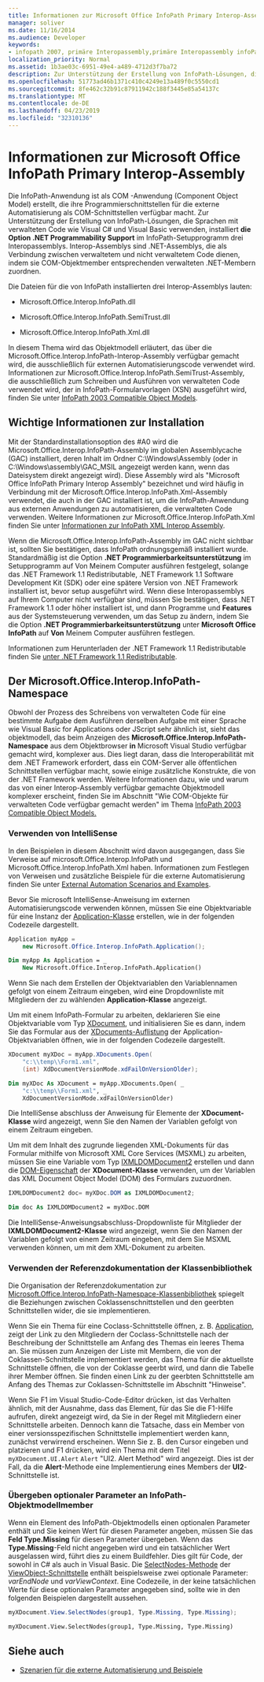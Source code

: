 ```yaml
---
title: Informationen zur Microsoft Office InfoPath Primary Interop-Assembly
manager: soliver
ms.date: 11/16/2014
ms.audience: Developer
keywords:
- infopath 2007, primäre Interopassembly,primäre Interopassembly infoPath,PIAs [InfoPath 2007],primäre Interopassemblys [InfoPath 2007]
localization_priority: Normal
ms.assetid: 1b3ae03c-6951-49e4-a489-4712d3f7ba72
description: Zur Unterstützung der Erstellung von InfoPath-Lösungen, die Sprachen mit verwalteten Code wie Visual C# und Visual Basic verwenden, installiert die Option .NET Programmability Support im InfoPath-Setupprogramm drei Interopassemblys.
ms.openlocfilehash: 51773ad46b1371c410c4249e13a489f0c5550cd1
ms.sourcegitcommit: 8fe462c32b91c87911942c188f3445e85a54137c
ms.translationtype: MT
ms.contentlocale: de-DE
ms.lasthandoff: 04/23/2019
ms.locfileid: "32310136"
---
```

# <a name="about-the-microsoft-office-infopath-primary-interop-assembly"></a>Informationen zur Microsoft Office InfoPath Primary Interop-Assembly

Die InfoPath-Anwendung ist als COM -Anwendung (Component Object Model) erstellt, die ihre Programmierschnittstellen für die externe Automatisierung als COM-Schnittstellen verfügbar macht. Zur Unterstützung der Erstellung von InfoPath-Lösungen, die Sprachen mit verwalteten Code wie Visual C# und Visual Basic verwenden, installiert **die Option .NET Programmability Support** im InfoPath-Setupprogramm drei Interopassemblys. Interop-Assemblys sind .NET-Assemblys, die als Verbindung zwischen verwaltetem und nicht verwaltetem Code dienen, indem sie COM-Objektmember entsprechenden verwalteten .NET-Membern zuordnen. 
  
Die Dateien für die von InfoPath installierten drei Interop-Assemblys lauten:
  
- Microsoft.Office.Interop.InfoPath.dll
    
- Microsoft.Office.Interop.InfoPath.SemiTrust.dll
    
- Microsoft.Office.Interop.InfoPath.Xml.dll
    
In diesem Thema wird das Objektmodell erläutert, das über die Microsoft.Office.Interop.InfoPath-Interop-Assembly verfügbar gemacht wird, die ausschließlich für externen Automatisierungscode verwendet wird. Informationen zur Microsoft.Office.Interop.InfoPath.SemiTrust-Assembly, die ausschließlich zum Schreiben und Ausführen von verwalteten Code verwendet wird, der in InfoPath-Formularvorlagen (XSN) ausgeführt wird, finden Sie unter [InfoPath 2003 Compatible Object Models](https://msdn.microsoft.com/library/e4511af6-d7e7-44ad-a50d-1b7ee04f8215%28Office.15%29.aspx).
  
## <a name="important-installation-information"></a>Wichtige Informationen zur Installation

Mit der Standardinstallationsoption des #A0 wird die Microsoft.Office.Interop.InfoPath-Assembly im globalen Assemblycache (GAC) installiert, deren Inhalt im Ordner C:\Windows\Assembly (oder in C:\Windows\assembly\GAC_MSIL angezeigt werden kann, wenn das Dateisystem direkt angezeigt wird). Diese Assembly wird als "Microsoft Office InfoPath Primary Interop Assembly" bezeichnet und wird häufig in Verbindung mit der Microsoft.Office.Interop.InfoPath.Xml-Assembly verwendet, die auch in der GAC installiert ist, um die InfoPath-Anwendung aus externen Anwendungen zu automatisieren, die verwalteten Code verwenden. Weitere Informationen zur Microsoft.Office.Interop.InfoPath.Xml finden Sie unter [Informationen zur InfoPath XML Interop Assembly](about-the-infopath-xml-interop-assembly.md).
  
Wenn die Microsoft.Office.Interop.InfoPath-Assembly im GAC nicht sichtbar ist, sollten Sie bestätigen, dass InfoPath ordnungsgemäß installiert wurde. Standardmäßig ist die Option **.NET Programmierbarkeitsunterstützung** im  Setupprogramm auf Von Meinem Computer ausführen festgelegt, solange das .NET Framework 1.1 Redistributable, .NET Framework 1.1 Software Development Kit (SDK) oder eine spätere Version von .NET Framework installiert ist, bevor setup ausgeführt wird. Wenn diese Interopassemblys auf Ihrem Computer nicht verfügbar sind, müssen Sie bestätigen, dass .NET Framework 1.1  oder höher installiert ist, und dann Programme und **Features** aus der Systemsteuerung verwenden, um das Setup zu ändern, indem Sie die Option **.NET Programmierbarkeitsunterstützung** unter **Microsoft Office InfoPath** auf **Von** Meinem Computer ausführen festlegen.
  
Informationen zum Herunterladen der .NET Framework 1.1 Redistributable finden Sie [unter .NET Framework 1.1 Redistributable](https://www.microsoft.com/en-us/download/details.aspx?id=26).
  
## <a name="the-microsoftofficeinteropinfopath-namespace"></a>Der Microsoft.Office.Interop.InfoPath-Namespace

Obwohl der Prozess des Schreibens von verwalteten Code für eine bestimmte Aufgabe dem Ausführen derselben Aufgabe mit einer Sprache wie Visual Basic for Applications oder JScript sehr ähnlich ist, sieht das objektmodell, das beim Anzeigen des **Microsoft.Office.Interop.InfoPath-Namespace** aus dem Objektbrowser **in** Microsoft Visual Studio verfügbar gemacht wird, komplexer aus. Dies liegt daran, dass die Interoperabilität mit dem .NET Framework erfordert, dass ein COM-Server alle öffentlichen Schnittstellen verfügbar macht, sowie einige zusätzliche Konstrukte, die von der .NET Framework werden. Weitere Informationen dazu, wie und warum das von einer Interop-Assembly verfügbar gemachte Objektmodell komplexer erscheint, finden Sie im Abschnitt "Wie COM-Objekte für verwalteten Code verfügbar gemacht werden" im Thema [InfoPath 2003 Compatible Object Models.](../form-templates/infopath-2003-compatible-object-models.md) 
  
### <a name="using-intellisense"></a>Verwenden von IntelliSense

In den Beispielen in diesem Abschnitt wird davon ausgegangen, dass Sie Verweise auf microsoft.Office.Interop.InfoPath und Microsoft.Office.Interop.InfoPath.Xml haben. Informationen zum Festlegen von Verweisen und zusätzliche Beispiele für die externe Automatisierung finden Sie unter [External Automation Scenarios and Examples](external-automation-scenarios-and-examples.md).
  
Bevor Sie microsoft IntelliSense-Anweisung im externen Automatisierungscode verwenden können, müssen Sie eine Objektvariable für eine Instanz der [Application-Klasse](https://msdn.microsoft.com/library/Microsoft.Office.Interop.InfoPath.Application.aspx) erstellen, wie in der folgenden Codezeile dargestellt. 
  
```cs
Application myApp = 
    new Microsoft.Office.Interop.InfoPath.Application();
```

```vb
Dim myApp As Application = _
    New Microsoft.Office.Interop.InfoPath.Application()
```

Wenn Sie nach dem Erstellen der Objektvariablen den Variablennamen gefolgt von einem Zeitraum eingeben, wird eine Dropdownliste mit Mitgliedern der zu wählenden **Application-Klasse** angezeigt. 
  
Um mit einem InfoPath-Formular zu arbeiten, deklarieren Sie eine Objektvariable vom Typ [XDocument,](https://msdn.microsoft.com/library/Microsoft.Office.Interop.InfoPath.XDocument.aspx) und initialisieren Sie es dann, indem Sie das Formular aus der [XDocuments-Auflistung](https://msdn.microsoft.com/library/Microsoft.Office.Interop.InfoPath.XDocuments.aspx) der Application-Objektvariablen öffnen, wie in der folgenden Codezeile dargestellt.  
  
```cs
XDocument myXDoc = myApp.XDocuments.Open(
    "c:\\temp\\Form1.xml",
    (int) XdDocumentVersionMode.xdFailOnVersionOlder);
```

```vb
Dim myXDoc As XDocument = myApp.XDocuments.Open( _
    "c:\\temp\\Form1.xml", _
    XdDocumentVersionMode.xdFailOnVersionOlder)
```

Die IntelliSense abschluss der Anweisung für Elemente der **XDocument-Klasse** wird angezeigt, wenn Sie den Namen der Variablen gefolgt von einem Zeitraum eingeben. 
  
Um mit dem Inhalt des zugrunde liegenden XML-Dokuments für das Formular mithilfe von Microsoft XML Core Services (MSXML) zu arbeiten, müssen Sie eine Variable vom Typ [IXMLDOMDocument2](https://msdn.microsoft.com/library/Microsoft.Office.Interop.InfoPath.Xml.IXMLDOMDocument2.aspx) erstellen und dann die [DOM-Eigenschaft](https://msdn.microsoft.com/library/Microsoft.Office.Interop.InfoPath._XDocument2.DOM.aspx) der **XDocument-Klasse** verwenden, um der Variablen das XML Document Object Model (DOM) des Formulars zuzuordnen. 
  
```cs
IXMLDOMDocument2 doc= myXDoc.DOM as IXMLDOMDocument2;
```

```vb
Dim doc As IXMLDOMDocument2 = myXDoc.DOM
```

Die IntelliSense-Anweisungsabschluss-Dropdownliste für Mitglieder der **IXMLDOMDocument2-Klasse** wird angezeigt, wenn Sie den Namen der Variablen gefolgt von einem Zeitraum eingeben, mit dem Sie MSXML verwenden können, um mit dem XML-Dokument zu arbeiten. 
  
### <a name="using-the-class-library-reference-documentation"></a>Verwenden der Referenzdokumentation der Klassenbibliothek

Die Organisation der Referenzdokumentation zur [Microsoft.Office.Interop.InfoPath-Namespace-Klassenbibliothek](https://msdn.microsoft.com/library/Microsoft.Office.Interop.InfoPath.aspx) spiegelt die Beziehungen zwischen Coklassenschnittstellen und den geerbten Schnittstellen wider, die sie implementieren. 
  
Wenn Sie ein Thema für eine Coclass-Schnittstelle öffnen, z. B. [Application,](https://msdn.microsoft.com/library/Microsoft.Office.Interop.InfoPath.Application.aspx) zeigt der Link zu den Mitgliedern der Coclass-Schnittstelle nach der Beschreibung der Schnittstelle am Anfang des Themas ein leeres Thema an. Sie müssen zum Anzeigen der Liste mit Membern, die von der Coklassen-Schnittstelle implementiert werden, das Thema für die aktuellste Schnittstelle öffnen, die von der Coklasse geerbt wird, und dann die Tabelle ihrer Member öffnen. Sie finden einen Link zu der geerbten Schnittstelle am Anfang des Themas zur Coklassen-Schnittstelle im Abschnitt "Hinweise". 
  
Wenn Sie F1 im Visual Studio-Code-Editor drücken, ist das Verhalten ähnlich, mit der Ausnahme, dass das Element, für das Sie die F1-Hilfe aufrufen, direkt angezeigt wird, da Sie in der Regel mit Mitgliedern einer Schnittstelle arbeiten. Dennoch kann die Tatsache, dass ein Member von einer versionsspezifischen Schnittstelle implementiert werden kann, zunächst verwirrend erscheinen. Wenn Sie z. B. den Cursor eingeben und platzieren und F1 drücken, wird ein Thema mit dem Titel  `myXDocument.UI.Alert`  `Alert` "UI2. Alert Method" wird angezeigt. Dies ist der Fall, da die **Alert**-Methode eine Implementierung eines Members der **UI2**-Schnittstelle ist. 
  
### <a name="passing-optional-parameters-to-infopath-object-model-members"></a>Übergeben optionaler Parameter an InfoPath-Objektmodellmember

Wenn ein Element des InfoPath-Objektmodells einen optionalen Parameter enthält und Sie keinen Wert für diesen Parameter angeben, müssen Sie das **Feld Type.Missing** für diesen Parameter übergeben. Wenn das **Type.Missing**-Feld nicht angegeben wird und ein tatsächlicher Wert ausgelassen wird, führt dies zu einem Buildfehler. Dies gilt für Code, der sowohl in C# als auch in Visual Basic. Die [SelectNodes-Methode](https://msdn.microsoft.com/library/Microsoft.Office.Interop.InfoPath.View2.SelectNodes.aspx) der [ViewObject-Schnittstelle](https://msdn.microsoft.com/library/Microsoft.Office.Interop.InfoPath.ViewObject.aspx) enthält beispielsweise zwei optionale Parameter:  _varEndNode_ und  _varViewContext_. Eine Codezeile, in der keine tatsächlichen Werte für diese optionalen Parameter angegeben sind, sollte wie in den folgenden Beispielen dargestellt aussehen.
  
```cs
myXDocument.View.SelectNodes(group1, Type.Missing, Type.Missing);
```

```vb
myXDocument.View.SelectNodes(group1, Type.Missing, Type.Missing)
```

## <a name="see-also"></a>Siehe auch

- [Szenarien für die externe Automatisierung und Beispiele](external-automation-scenarios-and-examples.md)

